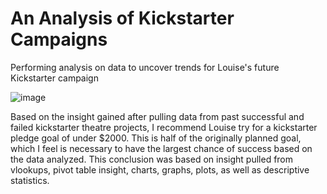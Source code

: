 # An Analysis of Kickstarter Campaigns
Performing analysis on data to uncover trends for Louise's future Kickstarter campaign

![image](https://user-images.githubusercontent.com/90065067/133851629-60f2c01f-6b4b-4889-b731-13d8aadf2ea6.png)

Based on the insight gained after pulling data from past successful and failed kickstarter theatre projects, I recommend Louise try for a kickstarter pledge goal of under $2000. This is half of the originally planned goal, which I feel is necessary to have the largest chance of success based on the data analyzed. This conclusion was based on insight pulled from vlookups, pivot table insight, charts, graphs, plots, as well as descriptive statistics. 
